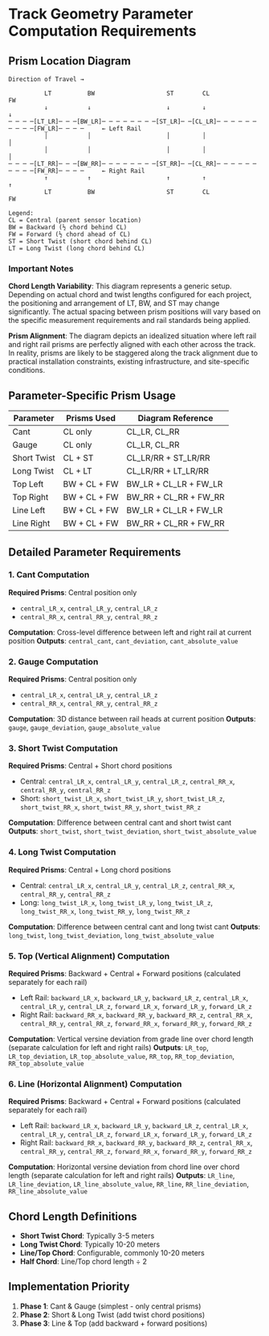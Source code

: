 # Track Geometry Parameter Computation Requirements

## Prism Location Diagram

```
Direction of Travel →

          LT          BW                    ST        CL                        FW
          ↓           ↓                     ↓         ↓                         ↓
─ ─ ─ ─[LT_LR]─ ─ ─[BW_LR]─ ─ ─ ─ ─ ─ ─ ─[ST_LR]─ ─[CL_LR]─ ─ ─ ─ ─ ─ ─ ─ ─ ─[FW_LR]─ ─ ─ ─     ← Left Rail
          │           │                     │         │                         │
          │           │                     │         │                         │
─ ─ ─ ─[LT_RR]─ ─ ─[BW_RR]─ ─ ─ ─ ─ ─ ─ ─[ST_RR]─ ─[CL_RR]─ ─ ─ ─ ─ ─ ─ ─ ─ ─[FW_RR]─ ─ ─ ─     ← Right Rail
          ↑           ↑                     ↑         ↑                         ↑
          LT          BW                    ST        CL                        FW

Legend:
CL = Central (parent sensor location)
BW = Backward (½ chord behind CL)
FW = Forward (½ chord ahead of CL)
ST = Short Twist (short chord behind CL)
LT = Long Twist (long chord behind CL)
```

### Important Notes

**Chord Length Variability**: This diagram represents a generic setup. Depending on actual chord and twist lengths configured for each project, the positioning and arrangement of LT, BW, and ST may change significantly. The actual spacing between prism positions will vary based on the specific measurement requirements and rail standards being applied.

**Prism Alignment**: The diagram depicts an idealized situation where left rail and right rail prisms are perfectly aligned with each other across the track. In reality, prisms are likely to be staggered along the track alignment due to practical installation constraints, existing infrastructure, and site-specific conditions.

## Parameter-Specific Prism Usage

| Parameter | Prisms Used | Diagram Reference |
|-----------|-------------|-------------------|
| Cant | CL only | CL_LR, CL_RR |
| Gauge | CL only | CL_LR, CL_RR |
| Short Twist | CL + ST | CL_LR/RR + ST_LR/RR |
| Long Twist | CL + LT | CL_LR/RR + LT_LR/RR |
| Top Left | BW + CL + FW | BW_LR + CL_LR + FW_LR |
| Top Right | BW + CL + FW | BW_RR + CL_RR + FW_RR |
| Line Left | BW + CL + FW | BW_LR + CL_LR + FW_LR |
| Line Right | BW + CL + FW | BW_RR + CL_RR + FW_RR |

## Detailed Parameter Requirements

### 1. Cant Computation
**Required Prisms**: Central position only
- `central_LR_x`, `central_LR_y`, `central_LR_z`
- `central_RR_x`, `central_RR_y`, `central_RR_z`

**Computation**: Cross-level difference between left and right rail at current position
**Outputs**: `central_cant`, `cant_deviation`, `cant_absolute_value`

### 2. Gauge Computation  
**Required Prisms**: Central position only
- `central_LR_x`, `central_LR_y`, `central_LR_z`
- `central_RR_x`, `central_RR_y`, `central_RR_z`

**Computation**: 3D distance between rail heads at current position
**Outputs**: `gauge`, `gauge_deviation`, `gauge_absolute_value`

### 3. Short Twist Computation
**Required Prisms**: Central + Short chord positions
- Central: `central_LR_x`, `central_LR_y`, `central_LR_z`, `central_RR_x`, `central_RR_y`, `central_RR_z`
- Short: `short_twist_LR_x`, `short_twist_LR_y`, `short_twist_LR_z`, `short_twist_RR_x`, `short_twist_RR_y`, `short_twist_RR_z`

**Computation**: Difference between central cant and short twist cant
**Outputs**: `short_twist`, `short_twist_deviation`, `short_twist_absolute_value`

### 4. Long Twist Computation
**Required Prisms**: Central + Long chord positions  
- Central: `central_LR_x`, `central_LR_y`, `central_LR_z`, `central_RR_x`, `central_RR_y`, `central_RR_z`
- Long: `long_twist_LR_x`, `long_twist_LR_y`, `long_twist_LR_z`, `long_twist_RR_x`, `long_twist_RR_y`, `long_twist_RR_z`

**Computation**: Difference between central cant and long twist cant
**Outputs**: `long_twist`, `long_twist_deviation`, `long_twist_absolute_value`

### 5. Top (Vertical Alignment) Computation
**Required Prisms**: Backward + Central + Forward positions (calculated separately for each rail)
- Left Rail: `backward_LR_x`, `backward_LR_y`, `backward_LR_z`, `central_LR_x`, `central_LR_y`, `central_LR_z`, `forward_LR_x`, `forward_LR_y`, `forward_LR_z`
- Right Rail: `backward_RR_x`, `backward_RR_y`, `backward_RR_z`, `central_RR_x`, `central_RR_y`, `central_RR_z`, `forward_RR_x`, `forward_RR_y`, `forward_RR_z`

**Computation**: Vertical versine deviation from grade line over chord length (separate calculation for left and right rails)
**Outputs**: `LR_top`, `LR_top_deviation`, `LR_top_absolute_value`, `RR_top`, `RR_top_deviation`, `RR_top_absolute_value`

### 6. Line (Horizontal Alignment) Computation
**Required Prisms**: Backward + Central + Forward positions (calculated separately for each rail)
- Left Rail: `backward_LR_x`, `backward_LR_y`, `backward_LR_z`, `central_LR_x`, `central_LR_y`, `central_LR_z`, `forward_LR_x`, `forward_LR_y`, `forward_LR_z`
- Right Rail: `backward_RR_x`, `backward_RR_y`, `backward_RR_z`, `central_RR_x`, `central_RR_y`, `central_RR_z`, `forward_RR_x`, `forward_RR_y`, `forward_RR_z`

**Computation**: Horizontal versine deviation from chord line over chord length (separate calculation for left and right rails)
**Outputs**: `LR_line`, `LR_line_deviation`, `LR_line_absolute_value`, `RR_line`, `RR_line_deviation`, `RR_line_absolute_value`

## Chord Length Definitions
- **Short Twist Chord**: Typically 3-5 meters
- **Long Twist Chord**: Typically 10-20 meters  
- **Line/Top Chord**: Configurable, commonly 10-20 meters
- **Half Chord**: Line/Top chord length ÷ 2

## Implementation Priority
1. **Phase 1**: Cant & Gauge (simplest - only central prisms)
2. **Phase 2**: Short & Long Twist (add twist chord positions)
3. **Phase 3**: Line & Top (add backward + forward positions)